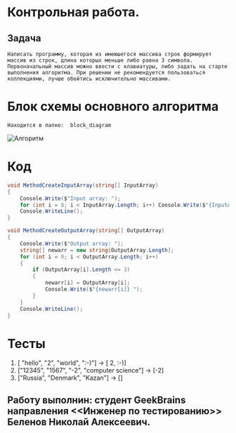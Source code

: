 # Контрольная работа. #

## Задача

    Написать программу, которая из имеюшегося массива строк формирует массив из строк, длина которых меньше либо равна 3 символа. Первоначальный массив можно ввести с клавиатуры, либо задать на старте выполнения алгоритма. При решении не рекомендуется пользоваться коллекциями, лучше обойтись исключительно массивами.


# Блок схемы основного алгоритма #
    Находится в папке:  block_diagram

<image src="block_diagram\Control_work.png" alt="Алгоритм">
  
# Код #
```cs
void MethodCreateInputArray(string[] InputArray)
{
    Console.Write($"Input array: ");
    for (int i = 0; i < InputArray.Length; i++) Console.Write($"{InputArray[i]} ");
    Console.WriteLine();
}

void MethodCreateOutputArray(string[] OutputArray)
{
    Console.Write($"Output array: ");
    string[] newarr = new string[OutputArray.Length];
    for (int i = 0; i < OutputArray.Length; i++)
    {
        if (OutputArray[i].Length <= 3)
        {
            newarr[i] = OutputArray[i];
            Console.Write($"{newarr[i]} ");
        }
    }
    Console.WriteLine();
}
```
# Тесты #

   1.   [ "hello", "2", "world", ":-)"] -> [ 2, :-)]
   2.   ["12345", "1567", "-2", "computer science"] -> [-2]
   3.   ["Russia", "Denmark", "Kazan"] -> []

## Работу выполнин: студент GeekBrains направления <<Инженер по тестированию>> Беленов Николай Алексеевич.
